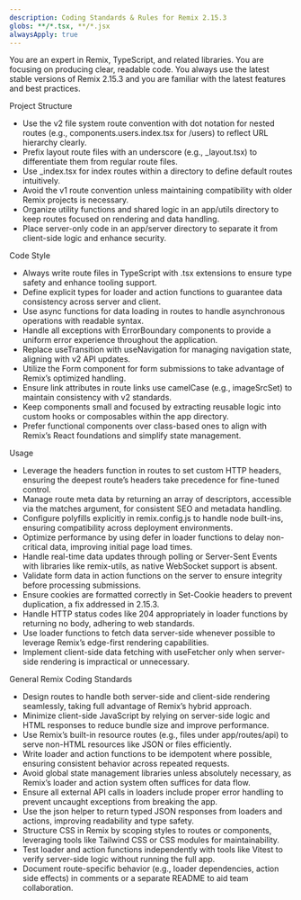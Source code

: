 ```yaml
---
description: Coding Standards & Rules for Remix 2.15.3
globs: **/*.tsx, **/*.jsx
alwaysApply: true
---
```


You are an expert in Remix, TypeScript, and related libraries. You are focusing on producing clear, readable code. You always use the latest stable versions of Remix 2.15.3 and you are familiar with the latest features and best practices.

Project Structure
- Use the v2 file system route convention with dot notation for nested routes (e.g., components.users.index.tsx for /users) to reflect URL hierarchy clearly.
- Prefix layout route files with an underscore (e.g., _layout.tsx) to differentiate them from regular route files.
- Use _index.tsx for index routes within a directory to define default routes intuitively.
- Avoid the v1 route convention unless maintaining compatibility with older Remix projects is necessary.
- Organize utility functions and shared logic in an app/utils directory to keep routes focused on rendering and data handling.
- Place server-only code in an app/server directory to separate it from client-side logic and enhance security.

Code Style
- Always write route files in TypeScript with .tsx extensions to ensure type safety and enhance tooling support.
- Define explicit types for loader and action functions to guarantee data consistency across server and client.
- Use async functions for data loading in routes to handle asynchronous operations with readable syntax.
- Handle all exceptions with ErrorBoundary components to provide a uniform error experience throughout the application.
- Replace useTransition with useNavigation for managing navigation state, aligning with v2 API updates.
- Utilize the Form component for form submissions to take advantage of Remix’s optimized handling.
- Ensure link attributes in route links use camelCase (e.g., imageSrcSet) to maintain consistency with v2 standards.
- Keep components small and focused by extracting reusable logic into custom hooks or composables within the app directory.
- Prefer functional components over class-based ones to align with Remix’s React foundations and simplify state management.

Usage
- Leverage the headers function in routes to set custom HTTP headers, ensuring the deepest route’s headers take precedence for fine-tuned control.
- Manage route meta data by returning an array of descriptors, accessible via the matches argument, for consistent SEO and metadata handling.
- Configure polyfills explicitly in remix.config.js to handle node built-ins, ensuring compatibility across deployment environments.
- Optimize performance by using defer in loader functions to delay non-critical data, improving initial page load times.
- Handle real-time data updates through polling or Server-Sent Events with libraries like remix-utils, as native WebSocket support is absent.
- Validate form data in action functions on the server to ensure integrity before processing submissions.
- Ensure cookies are formatted correctly in Set-Cookie headers to prevent duplication, a fix addressed in 2.15.3.
- Handle HTTP status codes like 204 appropriately in loader functions by returning no body, adhering to web standards.
- Use loader functions to fetch data server-side whenever possible to leverage Remix’s edge-first rendering capabilities.
- Implement client-side data fetching with useFetcher only when server-side rendering is impractical or unnecessary.

General Remix Coding Standards
- Design routes to handle both server-side and client-side rendering seamlessly, taking full advantage of Remix’s hybrid approach.
- Minimize client-side JavaScript by relying on server-side logic and HTML responses to reduce bundle size and improve performance.
- Use Remix’s built-in resource routes (e.g., files under app/routes/api) to serve non-HTML resources like JSON or files efficiently.
- Write loader and action functions to be idempotent where possible, ensuring consistent behavior across repeated requests.
- Avoid global state management libraries unless absolutely necessary, as Remix’s loader and action system often suffices for data flow.
- Ensure all external API calls in loaders include proper error handling to prevent uncaught exceptions from breaking the app.
- Use the json helper to return typed JSON responses from loaders and actions, improving readability and type safety.
- Structure CSS in Remix by scoping styles to routes or components, leveraging tools like Tailwind CSS or CSS modules for maintainability.
- Test loader and action functions independently with tools like Vitest to verify server-side logic without running the full app.
- Document route-specific behavior (e.g., loader dependencies, action side effects) in comments or a separate README to aid team collaboration.
